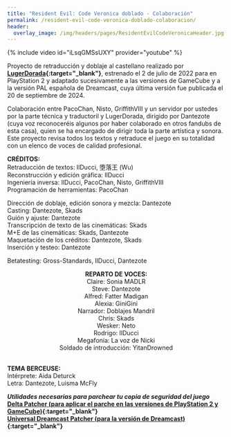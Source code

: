 ```yaml
---
title: "Resident Evil: Code Veronica doblado - Colaboración"
permalink: /resident-evil-code-veronica-doblado-colaboracion/
header:
  overlay_image: /img/headers/pages/ResidentEvilCodeVeronicaHeader.jpg
---
```

{% include video id="iLsqGMSsUXY" provider="youtube" %}

Proyecto de retraducción y doblaje al castellano realizado por **[LugerDorada](https://www.lugerdorada.com.es/){:target="_blank"}**, 
estrenado el 2 de julio de 2022 para en PlayStation 2 y adaptado sucesivamente a las versiones de GameCube y a la versión PAL española de 
Dreamcast, cuya última versión fue publicada el 20 de septiembre de 2024.

Colaboración entre PacoChan, Nisto, GriffithVIII y un servidor por ustedes por la parte técnica y traductoril y LugerDorada, dirigido por Dantezote 
(cuya voz reconoceréis algunos por haber colaborado en otros fandubs de esta casa), quien se ha encargado de dirigir toda la parte artística y sonora. 
Este proyecto revisa todos los textos y retraduce el juego en su totalidad con un elenco de voces de calidad profesional.

**CRÉDITOS:**  
Retraducción de textos: IlDucci, 堕落王 (Wu)  
Reconstrucción y edición gráfica: IlDucci  
Ingeniería inversa: IlDucci, PacoChan, Nisto, GriffithVIII  
Programación de herramientas: PacoChan

Dirección de doblaje, edición sonora y mezcla: Dantezote  
Casting: Dantezote, Skads  
Guión y ajuste: Dantezote  
Transcripción de texto de las cinemáticas: Skads  
M+E de las cinemáticas: Skads, Dantezote  
Maquetación de los créditos: Dantezote, Skads  
Inserción y testeo: Dantezote

Betatesting: Gross-Standards, IlDucci, Dantezote

<center>
<b>REPARTO DE VOCES:</b><br>
Claire: Sonia MADLR<br>
Steve: Dantezote<br>
Alfred: Fatter Madigan<br>
Alexia: GiniGini<br>
Narrador: Doblajes Mandril<br>
Chris: Skads<br>
Wesker: Neto<br>
Rodrigo: IlDucci<br>
Megafonía: La voz de Nicki<br>
Soldado de introducción: YitanDrowned<br>
</center><br>

**TEMA BERCEUSE:**  
Intérprete: Aida Deturck  
Letra: Dantezote, Luisma McFly

_**Utilidades necesarias para parchear tu copia de seguridad del juego**_  
**[Delta Patcher (para aplicar el parche en las versiones de PlayStation 2 y GameCube)](https://github.com/marco-calautti/DeltaPatcher/releases){:target="_blank"}**  
**[Universal Dreamcast Patcher (para la versión de Dreamcast)](https://github.com/DerekPascarella/UniversalDreamcastPatcher){:target="_blank"}**  
